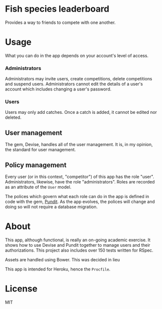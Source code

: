 # Fish species leaderboard
Provides a way to friends to compete with one another.

# Usage
What you can do in the app depends on your account's level of access.

### Administrators
Administrators may invite users, create competitions, delete competitions and
suspend users. Administrators cannot edit the details of a user's account which
includes changing a user's password.

### Users
Users may only add catches. Once a catch is added, it cannot be edited nor
deleted.

## User management
The gem, Devise, handles all of the user management. It is, in my opinion, the
standard for user management.

## Policy management
Every user (or in this context, "competitor") of this app has the role "user".
Administrators, likewise, have the role "administrators". Roles are recorded as
an attribute of the `User` model.

The polices which govern what each role can do in the app is defined in code
with the gem, [Pundit](https://github.com/elabs/pundit). As the app evolves, the
polices will change and doing so will not require a database migration.

# About
This app, although functional, is really an on-going academic exercise. It shows
how to use Devise and Pundit together to manage users and their authorizations.
This project also includes over 150 tests written for RSpec.

Assets are handled using Bower. This was decided in lieu

This app is intended for Heroku, hence the `Procfile`.

# License
MIT
